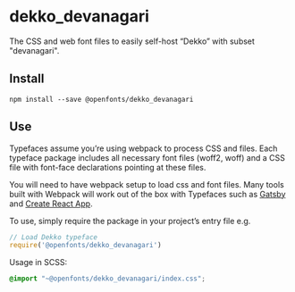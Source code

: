 
# dekko_devanagari

The CSS and web font files to easily self-host “Dekko” with subset "devanagari".

## Install

`npm install --save @openfonts/dekko_devanagari`

## Use

Typefaces assume you’re using webpack to process CSS and files. Each typeface
package includes all necessary font files (woff2, woff) and a CSS file with
font-face declarations pointing at these files.

You will need to have webpack setup to load css and font files. Many tools built
with Webpack will work out of the box with Typefaces such as [Gatsby](https://github.com/gatsbyjs/gatsby)
and [Create React App](https://github.com/facebookincubator/create-react-app).

To use, simply require the package in your project’s entry file e.g.

```javascript
// Load Dekko typeface
require('@openfonts/dekko_devanagari')
```

Usage in SCSS:
```scss
@import "~@openfonts/dekko_devanagari/index.css";
```
